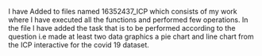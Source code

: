 I have Added to files named 16352437_ICP which consists of my work where I have executed all the functions and performed few operations.
In the file I have added the task that is to be performed according to the question i.e made at least two data graphics a pie chart and line chart from the ICP interactive for the covid 19 dataset. 
